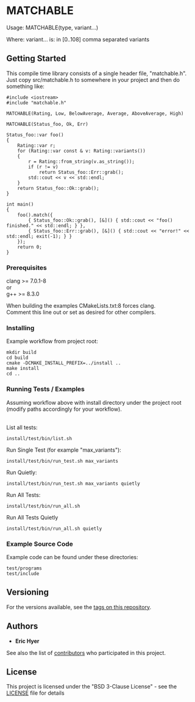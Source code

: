# MATCHABLE

Usage: MATCHABLE(type, variant...)

Where: variant... is: in [0..108] comma separated variants

## Getting Started

This compile time library consists of a single header file, "matchable.h".
Just copy src/matchable.h to somewhere in your project and then do something like:
```
#include <iostream>
#include "matchable.h"

MATCHABLE(Rating, Low, BelowAverage, Average, AboveAverage, High)

MATCHABLE(Status_foo, Ok, Err)

Status_foo::var foo()
{
    Rating::var r;
    for (Rating::var const & v: Rating::variants())
    {
        r = Rating::from_string(v.as_string());
        if (r != v)
            return Status_foo::Err::grab();
        std::cout << v << std::endl;
    }
    return Status_foo::Ok::grab();
}

int main()
{
    foo().match({
        { Status_foo::Ok::grab(), [&]() { std::cout << "foo() finished." << std::endl; } },
        { Status_foo::Err::grab(), [&]() { std::cout << "error!" << std::endl; exit(-1); } }
    });
    return 0;
}

```

### Prerequisites

clang >= 7.0.1-8  
or  
g++ >= 8.3.0

When building the examples CMakeLists.txt:8 forces clang.  
Comment this line out or set as desired for other compilers.

### Installing
Example workflow from project root:
```
mkdir build
cd build
cmake -DCMAKE_INSTALL_PREFIX=../install ..
make install
cd ..
```

### Running Tests / Examples
Assuming workflow above with install directory under the project root (modify paths accordingly for your workflow).
<br/>
<br/>

List all tests:
```
install/test/bin/list.sh
```
Run Single Test (for example "max_variants"):
```
install/test/bin/run_test.sh max_variants
```
Run Quietly:
```
install/test/bin/run_test.sh max_variants quietly
```
Run All Tests:
```
install/test/bin/run_all.sh
```
Run All Tests Quietly
```
install/test/bin/run_all.sh quietly
```

### Example Source Code
Example code can be found under these directories:
```
test/programs
test/include
```

## Versioning

For the versions available, see the [tags on this repository](https://github.com/shtroizel/matchable/tags).

## Authors

* **Eric Hyer**

See also the list of [contributors](https://github.com/shtroizel/matchable/contributors) who participated in this project.

## License

This project is licensed under the "BSD 3-Clause License" - see the [LICENSE](LICENSE) file for details
